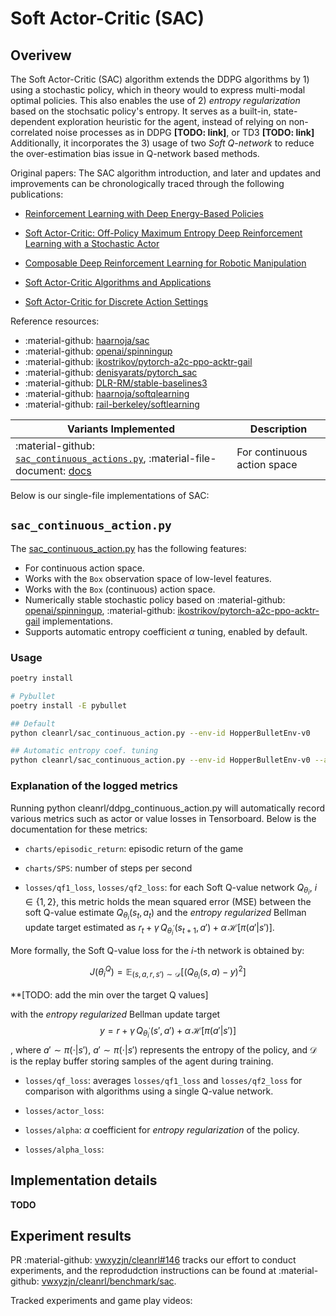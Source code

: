 # Soft Actor-Critic (SAC)

## Overivew

The Soft Actor-Critic (SAC) algorithm extends the DDPG algorithms by 1) using a stochastic policy, which in theory would to express multi-modal optimal policies.
This also enables the use of 2) *entropy regularization* based on the stochsatic policy's entropy. It serves as a built-in, state-dependent exploration heuristic for the agent, instead of relying on non-correlated noise processes as in DDPG **[TODO: link]**, or TD3 **[TODO: link]**
Additionally, it incorporates the 3) usage of two *Soft Q-network* to reduce the over-estimation bias issue in Q-network based methods.

Original papers:
The SAC algorithm introduction, and later and updates and improvements can be chronologically traced through the following publications:

* [Reinforcement Learning with Deep Energy-Based Policies](https://arxiv.org/abs/1702.08165)
* [Soft Actor-Critic: Off-Policy Maximum Entropy Deep Reinforcement Learning with a Stochastic Actor](https://arxiv.org/abs/1801.01290)
* [Composable Deep Reinforcement Learning for Robotic Manipulation](https://arxiv.org/abs/1803.06773)

* [Soft Actor-Critic Algorithms and Applications](https://arxiv.org/abs/1812.05905)
* [Soft Actor-Critic for Discrete Action Settings](https://arxiv.org/abs/1910.07207)

Reference resources:

* :material-github: [haarnoja/sac](https://github.com/haarnoja/sac)
* :material-github: [openai/spinningup](https://github.com/openai/spinningup/tree/master/spinup/algos/pytorch/sac)
* :material-github: [ikostrikov/pytorch-a2c-ppo-acktr-gail](https://github.com/ikostrikov/pytorch-a2c-ppo-acktr-gail)
* :material-github: [denisyarats/pytorch_sac](https://github.com/denisyarats/pytorch_sac)
* :material-github: [DLR-RM/stable-baselines3](https://github.com/DLR-RM/stable-baselines3/tree/master/stable_baselines3/sac)
* :material-github: [haarnoja/softqlearning](https://github.com/haarnoja/softqlearning)
* :material-github: [rail-berkeley/softlearning](https://github.com/rail-berkeley/softlearning)

| Variants Implemented      | Description |
| ----------- | ----------- |
| :material-github: [`sac_continuous_actions.py`](https://github.com/vwxyzjn/cleanrl/blob/master/cleanrl/sac_continuous_action.py), :material-file-document: [docs](/rl-algorithms/sac/#sac_continuous_action_py) | For continuous action space |

Below is our single-file implementations of SAC:

## `sac_continuous_action.py`

The [sac_continuous_action.py](https://github.com/vwxyzjn/cleanrl/blob/master/cleanrl/sac_continuous_action.py) has the following features:

* For continuous action space.
* Works with the `Box` observation space of low-level features.
* Works with the `Box` (continuous) action space.
* Numerically stable stochastic policy based on :material-github: [openai/spinningup](https://github.com/openai/spinningup/tree/master/spinup/algos/pytorch/sac), :material-github: [ikostrikov/pytorch-a2c-ppo-acktr-gail](https://github.com/ikostrikov/pytorch-a2c-ppo-acktr-gail) implementations.
* Supports automatic entropy coefficient $\alpha$ tuning, enabled by default.

### Usage

```bash
poetry install

# Pybullet
poetry install -E pybullet

## Default
python cleanrl/sac_continuous_action.py --env-id HopperBulletEnv-v0

## Automatic entropy coef. tuning
python cleanrl/sac_continuous_action.py --env-id HopperBulletEnv-v0 --autotune
```

### Explanation of the logged metrics

Running python cleanrl/ddpg_continuous_action.py will automatically record various metrics such as actor or value losses in Tensorboard. Below is the documentation for these metrics:

* `charts/episodic_return`: episodic return of the game

* `charts/SPS`: number of steps per second

* `losses/qf1_loss`, `losses/qf2_loss`: for each Soft Q-value network $Q_{\theta_i}$, $i \in \{1,2\}$, this metric holds the mean squared error (MSE) between the soft Q-value estimate $Q_{\theta_i}(s_{t}, a_t)$ and the *entropy regularized* Bellman update target estimated as $r_t + \gamma \, Q_{\theta_{i}^{'}}(s_{t+1}, a') + \alpha \, \mathcal{H} \big[ \pi(a' \vert s') \big]$.

More formally, the Soft Q-value loss for the $i$-th network is obtained by:

$$
    J(\theta^{Q}_{i}) = \mathbb{E}_{(s,a,r,s') \sim \mathcal{D}} \big[ (Q_{\theta_i}(s, a) - y)^2 \big]
$$

**[TODO: add the min over the target Q values]

with the *entropy regularized* Bellman update target
$$
    y = r + \gamma \, Q_{\theta_{i}^{'}}(s', a') + \alpha \, \mathcal{H} \big[ \pi(a' \vert s') \big]
$$, where $a' \sim \pi( \cdot \vert s')$, $a' \sim \pi( \cdot \vert s')$ represents the entropy of the policy, and $\mathcal{D}$ is the replay buffer storing samples of the agent during training.

* `losses/qf_loss`: averages `losses/qf1_loss` and `losses/qf2_loss` for comparison with algorithms using a single Q-value network.

* `losses/actor_loss`:

* `losses/alpha`: $\alpha$ coefficient for *entropy regularization* of the policy.

* `losses/alpha_loss`:

## Implementation details

**TODO**

## Experiment results

PR :material-github: [vwxyzjn/cleanrl#146](https://github.com/vwxyzjn/cleanrl/pull/146) tracks our effort to conduct experiments, and the reprodudction instructions can be found at :material-github: [vwxyzjn/cleanrl/benchmark/sac](https://github.com/vwxyzjn/cleanrl/tree/master/benchmark/sac).

Tracked experiments and game play videos:

